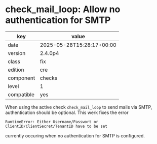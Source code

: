 [//]: # (werk v2)
# check_mail_loop: Allow no authentication for SMTP

key        | value
---------- | ---
date       | 2025-05-28T15:28:17+00:00
version    | 2.4.0p4
class      | fix
edition    | cre
component  | checks
level      | 1
compatible | yes

When using the active check `check_mail_loop` to send mails via SMTP, authentication should be optional.
This werk fixes the error
```
RuntimeError: Either Username/Passwort or ClientID/ClientSecret/TenantID have to be set
```
currently occuring when no authentication for SMTP is configured.
